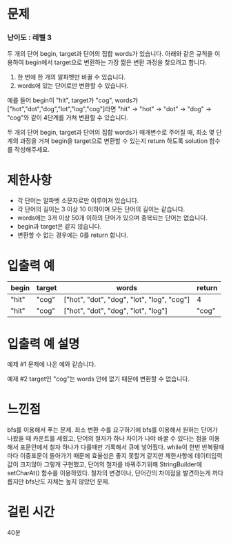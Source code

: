 # 문제

### 난이도 : 레벨 3

두 개의 단어 begin, target과 단어의 집합 words가 있습니다. 아래와 같은 규칙을 이용하여 begin에서 target으로 변환하는 가장 짧은 변환 과정을 찾으려고 합니다.

1. 한 번에 한 개의 알파벳만 바꿀 수 있습니다.
2. words에 있는 단어로만 변환할 수 있습니다.

예를 들어 begin이 "hit", target가 "cog", words가 ["hot","dot","dog","lot","log","cog"]라면 "hit" -> "hot" -> "dot" -> "dog" -> "cog"와 같이 4단계를 거쳐 변환할 수 있습니다.

두 개의 단어 begin, target과 단어의 집합 words가 매개변수로 주어질 때, 최소 몇 단계의 과정을 거쳐 begin을 target으로 변환할 수 있는지 return 하도록 solution 함수를 작성해주세요.

# 제한사항

- 각 단어는 알파벳 소문자로만 이루어져 있습니다.
- 각 단어의 길이는 3 이상 10 이하이며 모든 단어의 길이는 같습니다.
- words에는 3개 이상 50개 이하의 단어가 있으며 중복되는 단어는 없습니다.
- begin과 target은 같지 않습니다.
- 변환할 수 없는 경우에는 0를 return 합니다.

# 입출력 예

| begin | target | words                                      | return |
| ----- | ------ | ------------------------------------------ | ------ |
| "hit" | "cog"  | ["hot", "dot", "dog", "lot", "log", "cog"] | 4      |
| "hit" | "cog"  | ["hot", "dot", "dog", "lot", "log"]        | "cog"  |

# 입출력 예 설명

예제 #1
문제에 나온 예와 같습니다.

예제 #2
target인 "cog"는 words 안에 없기 때문에 변환할 수 없습니다.

# 느낀점

bfs를 이용해서 푸는 문제. 최소 변환 수를 요구하기에 bfs를 이용해서 원하는 단어가 나왔을 때 카운트를 세줬고, 단어의 철자가 하나 차이가 나야 바꿀 수 있다는 점을 이용해서 포문안에서 철자 하나가 다를때만 기록해서 큐에 넣어줬다. while이 한번 반복될때마다 이중포문이 돌아가기 때문에 효율성은 좋지 못할거 같지만 제한사항에 데이터입력값이 크지않아 그렇게 구현했고, 단어의 철자를 바꿔주기위해 StringBuilder에 setCharAt() 함수를 이용하였다. 철자의 변경이나, 단어간의 차이점을 발견하는게 까다롭지만 bfs난도 자체는 높지 않았던 문제.

# 걸린 시간

40분
